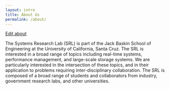 ```yaml
---
layout: intro
title: About Us
permalink: /about/
---
```

<a href="https://github.com/systemslab/systemslab.github.io/edit/master/about.md" target="_blank"> Edit about</a>

The Systems Research Lab (SRL) is part of the Jack Baskin School of Engineering at the University of California, Santa Cruz. The SRL is interested in a broad range of topics including real-time systems, performance management, and large-scale storage systems. We are particularly interested in the intersection of these topics, and in their application to problems requiring inter-disciplinary collaboration. The SRL is composed of a broad range of students and collaborators from industry, government research labs, and other universities.

